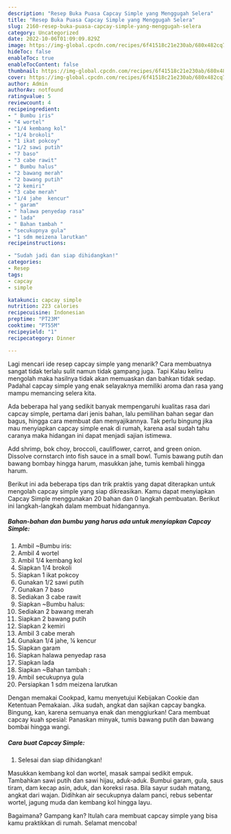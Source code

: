 ```yaml
---
description: "Resep Buka Puasa Capcay Simple yang Menggugah Selera"
title: "Resep Buka Puasa Capcay Simple yang Menggugah Selera"
slug: 2160-resep-buka-puasa-capcay-simple-yang-menggugah-selera
category: Uncategorized
date: 2022-10-06T01:09:09.829Z
image: https://img-global.cpcdn.com/recipes/6f41518c21e230ab/680x482cq70/capcay-simple-foto-resep-utama.jpg
hideToc: false
enableToc: true
enableTocContent: false
thumbnail: https://img-global.cpcdn.com/recipes/6f41518c21e230ab/680x482cq70/capcay-simple-foto-resep-utama.jpg
cover: https://img-global.cpcdn.com/recipes/6f41518c21e230ab/680x482cq70/capcay-simple-foto-resep-utama.jpg
author: Admin
authorAv: notfound
ratingvalue: 5
reviewcount: 4
recipeingredient:
- " Bumbu iris"
- "4 wortel"
- "1/4 kembang kol"
- "1/4 brokoli"
- "1 ikat pokcoy"
- "1/2 sawi putih"
- "7 baso"
- "3 cabe rawit"
- " Bumbu halus"
- "2 bawang merah"
- "2 bawang putih"
- "2 kemiri"
- "3 cabe merah"
- "1/4 jahe  kencur"
- " garam"
- " halawa penyedap rasa"
- " lada"
- " Bahan tambah "
- "secukupnya gula"
- "1 sdm meizena larutkan"
recipeinstructions:

- "Sudah jadi dan siap dihidangkan!"
categories:
- Resep
tags:
- capcay
- simple

katakunci: capcay simple 
nutrition: 223 calories
recipecuisine: Indonesian
preptime: "PT23M"
cooktime: "PT55M"
recipeyield: "1"
recipecategory: Dinner

---
```



Lagi mencari ide resep capcay simple yang menarik? Cara membuatnya sangat tidak terlalu sulit namun tidak gampang juga. Tapi Kalau keliru mengolah maka hasilnya tidak akan memuaskan dan bahkan tidak sedap. Padahal capcay simple yang enak selayaknya memiliki aroma dan rasa yang mampu memancing selera kita.


Ada beberapa hal yang sedikit banyak mempengaruhi kualitas rasa dari capcay simple, pertama dari jenis bahan, lalu pemilihan bahan segar dan bagus, hingga cara membuat dan menyajikannya. Tak perlu bingung jika mau menyiapkan capcay simple enak di rumah, karena asal sudah tahu caranya maka hidangan ini dapat menjadi sajian istimewa.

Add shrimp, bok choy, broccoli, cauliflower, carrot, and green onion. Dissolve cornstarch into fish sauce in a small bowl. Tumis bawang putih dan bawang bombay hingga harum, masukkan jahe, tumis kembali hingga harum.


Berikut ini ada beberapa tips dan trik praktis yang dapat diterapkan untuk mengolah capcay simple yang siap dikreasikan. Kamu dapat menyiapkan Capcay Simple menggunakan 20 bahan dan 0 langkah pembuatan. Berikut ini langkah-langkah dalam membuat hidangannya.

<!--inarticleads1-->

##### Bahan-bahan dan bumbu yang harus ada untuk menyiapkan Capcay Simple:

1. Ambil  ~Bumbu iris:
1. Ambil 4 wortel
1. Ambil 1/4 kembang kol
1. Siapkan 1/4 brokoli
1. Siapkan 1 ikat pokcoy
1. Gunakan 1/2 sawi putih
1. Gunakan 7 baso
1. Sediakan 3 cabe rawit
1. Siapkan  ~Bumbu halus:
1. Sediakan 2 bawang merah
1. Siapkan 2 bawang putih
1. Siapkan 2 kemiri
1. Ambil 3 cabe merah
1. Gunakan 1/4 jahe, ¼ kencur
1. Siapkan  garam
1. Siapkan  halawa penyedap rasa
1. Siapkan  lada
1. Siapkan  ~Bahan tambah :
1. Ambil secukupnya gula
1. Persiapkan 1 sdm meizena larutkan


Dengan memakai Cookpad, kamu menyetujui Kebijakan Cookie dan Ketentuan Pemakaian. Jika sudah, angkat dan sajikan capcay bangka. Bingung, kan, karena semuanya enak dan menggiurkan! Cara membuat capcay kuah spesial: Panaskan minyak, tumis bawang putih dan bawang bombai hingga wangi. 

<!--inarticleads2-->

##### Cara buat Capcay Simple:


1. Selesai dan siap dihidangkan!

Masukkan kembang kol dan wortel, masak sampai sedikit empuk. Tambahkan sawi putih dan sawi hijau, aduk-aduk. Bumbui garam, gula, saus tiram, dam kecap asin, aduk, dan koreksi rasa. Bila sayur sudah matang, angkat dari wajan. Didihkan air secukupnya dalam panci, rebus sebentar wortel, jagung muda dan kembang kol hingga layu. 

Bagaimana? Gampang kan? Itulah cara membuat capcay simple yang bisa kamu praktikkan di rumah. Selamat mencoba!
